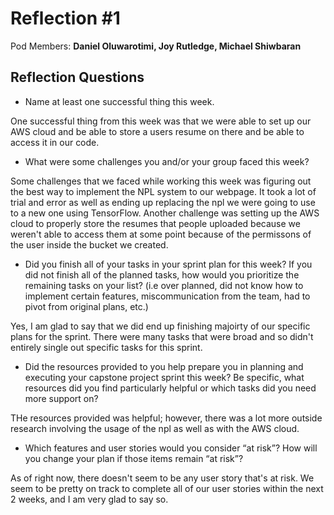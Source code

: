 # Reflection #1

Pod Members: **Daniel Oluwarotimi, Joy Rutledge, Michael Shiwbaran**

## Reflection Questions

* Name at least one successful thing this week.

 One successful thing from this week was that we were able to set up our AWS cloud and be able to store a users resume on there and be able to access it in our code.

* What were some challenges you and/or your group faced this week?

 Some challenges that we faced while working this week was figuring out the best way to implement the NPL system to our webpage. It took a lot of trial and error as well as ending up replacing the npl we were going to use to a new one using TensorFlow. Another challenge was setting up the AWS cloud to properly store the resumes that people uploaded because we weren't able to access them at some point because of the permissons of the user inside the bucket we created.

* Did you finish all of your tasks in your sprint plan for this week? If you did not finish all of the planned tasks, how would you prioritize the remaining tasks on your list?  (i.e over planned, did not know how to implement certain features, miscommunication from the team, had to pivot from original plans, etc.)

 Yes, I am glad to say that we did end up finishing majoirty of our specific plans for the sprint. There were many tasks that were broad and so didn't entirely single out specific tasks for this sprint.

* Did the resources provided to you help prepare you in planning and executing your capstone project sprint this week? Be specific, what resources did you find particularly helpful or which tasks did you need more support on?

 THe resources provided was helpful; however, there was a lot more outside research involving the usage of the npl as well as with the AWS cloud.

* Which features and user stories would you consider “at risk”? How will you change your plan if those items remain “at risk”?

 As of right now, there doesn't seem to be any user story that's at risk. We seem to be pretty on track to complete all of our user stories within the next 2 weeks, and I am very glad to say so.
